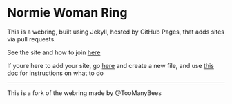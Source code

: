 # Normie Woman Ring

This is a webring, built using Jekyll, hosted by GitHub Pages, that adds sites via pull requests.

See the site and how to join [here](https://beefsteaktomatoes.github.io/normie-woman-ring/)

If youre here to add your site, go [here](https://github.com/beefsteaktomatoes/normie-woman-ring/new/master/_websites) and create a new file, and use [this doc](https://beefsteaktomatoes.github.io/normie-woman-ring/about#to-join) for instructions on what to do

---

This is a fork of the webring made by @TooManyBees
